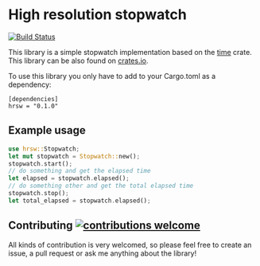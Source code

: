 # High resolution stopwatch

[![Build Status](https://travis-ci.com/antaljanosbenjamin/rust-hr-stopwatch.png?branch=master)](https://travis-ci.com/antaljanosbenjamin/rust-hr-stopwatch)

This library is a simple stopwatch implementation based on the [time]([time](https://docs.rs/crate/time/0.1.42)) crate. This library can be also found on [crates.io](https://crates.io/crates/hrsw).

To use this library you only have to add to your Cargo.toml as a dependency:

```
[dependencies]
hrsw = "0.1.0"
```

## Example usage
```rust
use hrsw::Stopwatch;
let mut stopwatch = Stopwatch::new();
stopwatch.start();
// do something and get the elapsed time
let elapsed = stopwatch.elapsed();
// do something other and get the total elapsed time
stopwatch.stop();
let total_elapsed = stopwatch.elapsed();
```

## Contributing [![contributions welcome](https://img.shields.io/badge/contributions-welcome-brightgreen.svg?style=flat)](https://github.com/antaljanosbenjamin/rust-hr-stopwatch/issues)

All kinds of contribution is very welcomed, so please feel free to create an issue, a pull request or ask me anything about the library!
